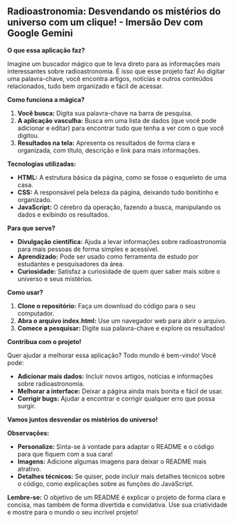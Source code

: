 ##  Radioastronomia: Desvendando os mistérios do universo com um clique! - Imersão Dev com Google Gemini 

**O que essa aplicação faz?**

Imagine um buscador mágico que te leva direto para as informações mais interessantes sobre radioastronomia. É isso que esse projeto faz! Ao digitar uma palavra-chave, você encontra artigos, notícias e outros conteúdos relacionados, tudo bem organizado e fácil de acessar.

**Como funciona a mágica?**

1. **Você busca:** Digita sua palavra-chave na barra de pesquisa.
2. **A aplicação vasculha:** Busca em uma lista de dados (que você pode adicionar e editar) para encontrar tudo que tenha a ver com o que você digitou.
3. **Resultados na tela:** Apresenta os resultados de forma clara e organizada, com título, descrição e link para mais informações.

**Tecnologias utilizadas:**

* **HTML:** A estrutura básica da página, como se fosse o esqueleto de uma casa.
* **CSS:** A responsável pela beleza da página, deixando tudo bonitinho e organizado.
* **JavaScript:** O cérebro da operação, fazendo a busca, manipulando os dados e exibindo os resultados.

**Para que serve?**

* **Divulgação científica:** Ajuda a levar informações sobre radioastronomia para mais pessoas de forma simples e acessível.
* **Aprendizado:** Pode ser usado como ferramenta de estudo por estudantes e pesquisadores da área.
* **Curiosidade:** Satisfaz a curiosidade de quem quer saber mais sobre o universo e seus mistérios.

**Como usar?**

1. **Clone o repositório:** Faça um download do código para o seu computador.
2. **Abra o arquivo index.html:** Use um navegador web para abrir o arquivo.
3. **Comece a pesquisar:** Digite sua palavra-chave e explore os resultados!

**Contribua com o projeto!**

Quer ajudar a melhorar essa aplicação? Todo mundo é bem-vindo! Você pode:

* **Adicionar mais dados:** Incluir novos artigos, notícias e informações sobre radioastronomia.
* **Melhorar a interface:** Deixar a página ainda mais bonita e fácil de usar.
* **Corrigir bugs:** Ajudar a encontrar e corrigir qualquer erro que possa surgir.

**Vamos juntos desvendar os mistérios do universo!**

**Observações:**

* **Personalize:** Sinta-se à vontade para adaptar o README e o código para que fiquem com a sua cara!
* **Imagens:** Adicione algumas imagens para deixar o README mais atrativo.
* **Detalhes técnicos:** Se quiser, pode incluir mais detalhes técnicos sobre o código, como explicações sobre as funções do JavaScript.

**Lembre-se:** O objetivo de um README é explicar o projeto de forma clara e concisa, mas também de forma divertida e convidativa. Use sua criatividade e mostre para o mundo o seu incrível projeto!
